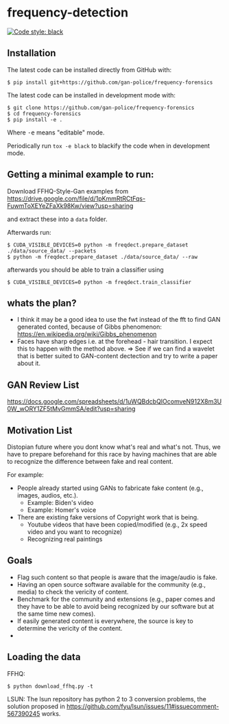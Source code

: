 <!--
<p align="center">
  <img src="docs/source/logo.png" height="150">
</p>
-->

# frequency-detection

[![Code style: black](https://img.shields.io/badge/code%20style-black-000000.svg)](https://github.com/psf/black)

## Installation

The latest code can be installed directly from GitHub with:

```shell
$ pip install git+https://github.com/gan-police/frequency-forensics
```

The latest code can be installed in development mode with:

```shell
$ git clone https://github.com/gan-police/frequency-forensics
$ cd frequency-forensics
$ pip install -e .
```

Where <kbd>-e</kbd> means "editable" mode.

Periodically run `tox -e black` to blackify the code when in development mode.

## Getting a minimal example to run:

Download FFHQ-Style-Gan examples from
https://drive.google.com/file/d/1pKmmRtRCtFqs-FuwmToXEYeZFaXk98Kw/view?usp=sharing

and extract these into a `data` folder.

Afterwards run:

```shell
$ CUDA_VISIBLE_DEVICES=0 python -m freqdect.prepare_dataset ./data/source_data/ --packets
$ python -m freqdect.prepare_dataset ./data/source_data/ --raw
```

afterwards you should be able to train a classifier using

```shell
$ CUDA_VISIBLE_DEVICES=0 python -m freqdect.train_classifier
```

## whats the plan?

- I think it may be a good idea to use the fwt instead of the fft to find GAN generated conted, because of Gibbs
  phenomenon:
  https://en.wikipedia.org/wiki/Gibbs_phenomenon
- Faces have sharp edges i.e. at the forehead - hair transition. I expect this to happen with the method above. => See
  if we can find a wavelet that is better suited to GAN-content dectection and try to write a paper about it.

## GAN Review List

https://docs.google.com/spreadsheets/d/1uWQBdcbQIOcomveN912X8m3U0W_wORY1ZF5tMvGmmSA/edit?usp=sharing

## Motivation List

Distopian future where you dont know what's real and what's not. Thus, we have to prepare beforehand for this race by
having machines that are able to recognize the difference between fake and real content.

For example:

- People already started using GANs to fabricate fake content (e.g., images, audios, etc.).
    - Example: Biden's video
    - Example: Homer's voice
- There are existing fake versions of Copyright work that is being.
    - Youtube videos that have been copied/modified (e.g., 2x speed video and you want to recognize)
    - Recognizing real paintings

## Goals

- Flag such content so that people is aware that the image/audio is fake.
- Having an open source software available for the community (e.g., media) to check the vericity of content.
- Benchmark for the community and extensions (e.g., paper comes and they have to be able to avoid being recognized by
  our software but at the same time new comes).
- If easily generated content is everywhere, the source is key to determine the vericity of the content.
-

## Loading the data

FFHQ:

``` shell
$ python download_ffhq.py -t
```

LSUN:
The lsun repository has python 2 to 3 conversion problems, the solution proposed in
https://github.com/fyu/lsun/issues/11#issuecomment-567390245
works.
